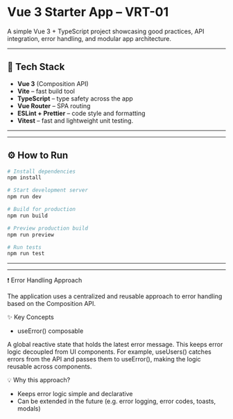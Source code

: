 # Vue 3 Starter App – VRT-01

A simple Vue 3 + TypeScript project showcasing good practices, API integration, error handling, and modular app architecture.

---

## 🚀 Tech Stack

- **Vue 3** (Composition API)
- **Vite** – fast build tool
- **TypeScript** – type safety across the app
- **Vue Router** – SPA routing
- **ESLint + Prettier** – code style and formatting
- **Vitest** – fast and lightweight unit testing.
---

---

## ⚙️ How to Run

```bash
# Install dependencies
npm install

# Start development server
npm run dev

# Build for production
npm run build

# Preview production build
npm run preview

# Run tests
npm run test
```

---

---

❗️ Error Handling Approach

The application uses a centralized and reusable approach to error handling based on the Composition API.

✨ Key Concepts

- useError() composable

A global reactive state that holds the latest error message. This keeps error logic decoupled from UI components.
For example, useUsers() catches errors from the API and passes them to useError(), making the logic reusable across components.

💡 Why this approach?
- Keeps error logic simple and declarative
- Can be extended in the future (e.g. error logging, error codes, toasts, modals)

